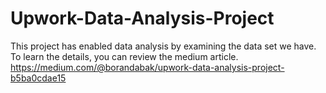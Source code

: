 # Upwork-Data-Analysis-Project
This project has enabled data analysis by examining the data set we have. To learn the details, you can review the medium article. https://medium.com/@borandabak/upwork-data-analysis-project-b5ba0cdae15
